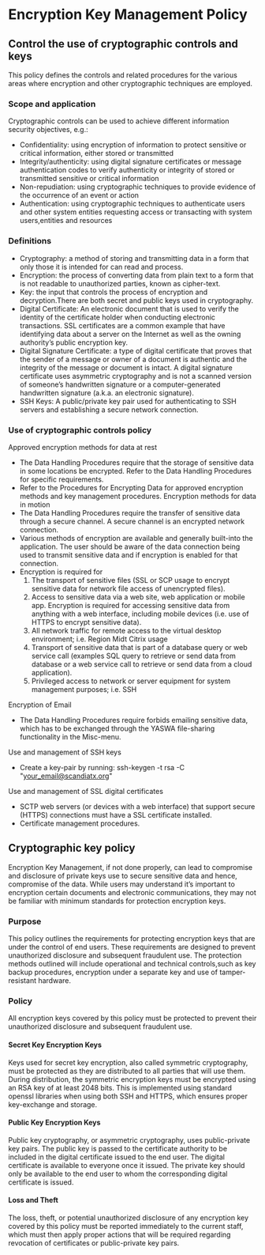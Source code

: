 # Encryption Key Management Policy

## Control the use of cryptographic controls and keys

This policy defines the controls and related procedures for the various areas where encryption and other cryptographic techniques are employed.

### Scope and application

Cryptographic controls can be used to achieve different information security objectives, e.g.:

- Confidentiality: using encryption of information to protect sensitive or critical information, either stored or transmitted
- Integrity/authenticity: using digital signature certificates or message authentication codes to verify authenticity or integrity of stored or transmitted sensitive or critical information
- Non-repudiation: using cryptographic techniques to provide evidence of the occurrence of an event or action
- Authentication: using cryptographic techniques to authenticate users and other system entities requesting access or transacting with system users,entities and resources

### Definitions

- Cryptography: a method of storing and transmitting data in a form that only those it is intended for can read and process.
- Encryption: the process of converting data from plain text to a form that is not readable to unauthorized parties, known as cipher-text.
- Key: the input that controls the process of encryption and decryption.There are both secret and public keys used in cryptography.
- Digital Certificate: An electronic document that is used to verify the identity of the certificate holder when conducting electronic transactions. SSL certificates are a common example that have identifying data about a server on the Internet as well as the owning authority’s public encryption key.
- Digital Signature Certificate: a type of digital certificate that proves that the sender of a message or owner of a document is authentic and the integrity of the message or document is intact. A digital signature certificate uses asymmetric cryptography and is not a scanned version of someone’s handwritten signature or a computer-generated handwritten signature (a.k.a. an electronic signature).
- SSH Keys: A public/private key pair used for authenticating to SSH servers and establishing a secure network connection.

### Use of cryptographic controls policy

Approved encryption methods for data at rest

- The Data Handling Procedures require that the storage of sensitive data in some locations be encrypted. Refer to the Data Handling Procedures for specific requirements.
- Refer to the Procedures for Encrypting Data for approved encryption methods and key management procedures.
Encryption methods for data in motion
- The Data Handling Procedures require the transfer of sensitive data through a secure channel. A secure channel is an encrypted network connection.
- Various methods of encryption are available and generally built-into the application. The user should be aware of the data connection being used to transmit sensitive data and if encryption is enabled for that connection.
- Encryption is required for
    1. The transport of sensitive files (SSL or SCP usage to encrypt sensitive data for network file access of unencrypted files).
    2. Access to sensitive data via a web site, web application or mobile app. Encryption is required for accessing sensitive data from anything with a web interface, including mobile devices (i.e. use of HTTPS to encrypt sensitive data).
    3. All network traffic for remote access to the virtual desktop environment; i.e. Region Midt Citrix usage
    4. Transport of sensitive data that is part of a database query or web service call (examples SQL query to retrieve or send data from database or a web service call to retrieve or send data from a cloud application).
    5. Privileged access to network or server equipment for system management purposes; i.e. SSH

Encryption of Email

- The Data Handling Procedures require forbids emailing sensitive data, which has to be exchanged through the YASWA file-sharing functionality in the Misc-menu.

Use and management of SSH keys  

- Create a key-pair by running: ssh-keygen -t rsa -C "<your_email@scandiatx.org>"

Use and management of SSL digital certificates

- SCTP web servers (or devices with a web interface) that support secure (HTTPS) connections must have a SSL certificate installed.
- Certificate management procedures.

## Cryptographic key policy

Encryption Key Management, if not done properly, can lead to compromise and disclosure of private keys use to secure sensitive data and hence, compromise of the data. While users may understand it’s important to encryption certain documents and electronic communications, they may not be familiar with minimum standards for protection encryption keys.

### Purpose

This policy outlines the requirements for protecting encryption keys that are under the control of end users. These requirements are designed to prevent unauthorized disclosure and subsequent fraudulent use. The protection methods outlined will include operational and technical controls,such as key backup procedures, encryption under a separate key and use of tamper-resistant hardware.

### Policy

All encryption keys covered by this policy must be protected to prevent their unauthorized disclosure and subsequent fraudulent use.

#### Secret Key Encryption Keys

Keys used for secret key encryption, also called symmetric cryptography, must be protected as they are distributed to all parties that will use them. During distribution, the symmetric encryption keys must be encrypted using an RSA key of at least 2048 bits. This is implemented using standard openssl libraries when using both SSH and HTTPS, which ensures proper key-exchange and storage.

#### Public Key Encryption Keys

Public key cryptography, or asymmetric cryptography, uses public-private key pairs. The public key is passed to the certificate authority to be included in the digital certificate issued to the end user. The digital certificate is available to everyone once it issued. The private key should only be available to the end user to whom the corresponding digital certificate is issued.

#### Loss and Theft

The loss, theft, or potential unauthorized disclosure of any encryption key covered by this policy must be reported immediately to the current staff, which must then apply proper actions that will be required regarding revocation of certificates or public-private key pairs.
